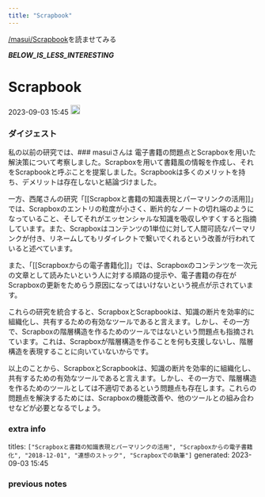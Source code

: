 ```yaml
---
title: "Scrapbook"
---
```


[/masui/Scrapbook](https://scrapbox.io/masui/Scrapbook)を読ませてみる


___BELOW_IS_LESS_INTERESTING___
# Scrapbook
 2023-09-03 15:45 <img src='https://scrapbox.io/api/pages/nishio/omni/icon' alt='omni.icon' height="19.5"/>
### ダイジェスト

私の以前の研究では、### masuiさんは
電子書籍の問題点とScrapboxを用いた解決策について考察しました。Scrapboxを用いて書籍風の情報を作成し、それをScrapbookと呼ぶことを提案しました。Scrapbookは多くのメリットを持ち、デメリットは存在しないと結論づけました。

一方、西尾さんの研究「[[Scrapboxと書籍の知識表現とパーマリンクの活用]]」では、Scrapboxのエントリの粒度が小さく、断片的なノートの切れ端のようになっていること、そしてそれがエッセンシャルな知識を吸収しやすくすると指摘しています。また、Scrapboxはコンテンツの1単位に対して人間可読なパーマリンクが付き、リネームしてもリダイレクトで繋いでくれるという改善が行われていると述べています。

また、「[[Scrapboxからの電子書籍化]]」では、Scrapboxのコンテンツを一次元の文章として読みたいという人に対する順路の提示や、電子書籍の存在がScrapboxの更新をためらう原因になってはいけないという視点が示されています。

これらの研究を統合すると、ScrapboxとScrapbookは、知識の断片を効率的に組織化し、共有するための有効なツールであると言えます。しかし、その一方で、Scrapboxの階層構造を作るためのツールではないという問題点も指摘されています。これは、Scrapboxが階層構造を作ることを何も支援しないし、階層構造を表現することに向いていないからです。

以上のことから、ScrapboxとScrapbookは、知識の断片を効率的に組織化し、共有するための有効なツールであると言えます。しかし、その一方で、階層構造を作るためのツールとしては不適切であるという問題点も存在します。これらの問題点を解決するためには、Scrapboxの機能改善や、他のツールとの組み合わせなどが必要となるでしょう。

### extra info
titles: `["Scrapboxと書籍の知識表現とパーマリンクの活用", "Scrapboxからの電子書籍化", "2018-12-01", "連想のストック", "Scrapboxでの執筆"]`
generated: 2023-09-03 15:45
### previous notes


